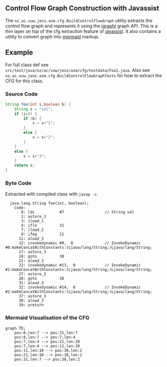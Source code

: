 ## Control Flow Graph Construction with Javassist

The `nz.ac.vuw.jenz.asm.cfg.BuildControlFlowGraph` utility extracts 
the control flow graph and represents it using the [jgrapht](https://jgrapht.org/) graph API. 
This is a thin layer on top of the cfg extraction feature of [javassist](https://www.javassist.org/).
It also contains a utility to convert graph into [mermaid](https://mermaid.js.org/) markup.


## Example

For full class def see `src/test/java/nz/ac/vuw/jenz/asm/cfg/testdata/Foo1.java`.
Also see `nz.ac.vuw.jenz.asm.cfg.BuildControlFlowGraphTests` for how to extract the CFG for 
this class.

### Source Code 

```java
String foo(int i,boolean b) {
    String s = "val";
    if (i>0) {
        if (b) {
            s = s+"1";
        }
        else {
            s = s+"2";
        }
    }
    else {
        s = s+"3";
    }
    return s;
}
```

### Byte Code 

Extracted with compiled class with `javap -c`. 
```
  java.lang.String foo(int, boolean);
    Code:
       0: ldc           #7                  // String val
       2: astore_3
       3: iload_1
       4: ifle          31
       7: iload_2
       8: ifeq          21
      11: aload_3
      12: invokedynamic #9,  0              // InvokeDynamic #0:makeConcatWithConstants:(Ljava/lang/String;)Ljava/lang/String;
      17: astore_3
      18: goto          38
      21: aload_3
      22: invokedynamic #13,  0             // InvokeDynamic #1:makeConcatWithConstants:(Ljava/lang/String;)Ljava/lang/String;
      27: astore_3
      28: goto          38
      31: aload_3
      32: invokedynamic #14,  0             // InvokeDynamic #2:makeConcatWithConstants:(Ljava/lang/String;)Ljava/lang/String;
      37: astore_3
      38: aload_3
      39: areturn

```

### Mermaid Visualisation of the CFG

```mermaid
graph TD;
	pos:0,len:7 --> pos:31,len:7
	pos:0,len:7 --> pos:7,len:4
	pos:7,len:4 --> pos:21,len:10
	pos:7,len:4 --> pos:11,len:10
	pos:11,len:10 --> pos:38,len:2
	pos:21,len:10 --> pos:38,len:2
	pos:31,len:7 --> pos:38,len:2
```



